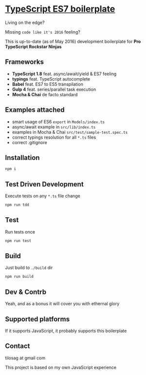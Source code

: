 [TypeScript ES7 boilerplate](https://github.com/episage/typescript-es7-boilerplate)
====================

Living on the edge?

Missing `code like it's 2016` feeling?

This is up-to-date (as of May 2016) development boilerplate for **Pro TypeScript Rockstar Ninjas**

Frameworks
---------------------

- **TypeScript 1.8** feat. async/await/yield & ES7 feeling
- **typings** feat. TypeScript autocomplete
- **Babel** feat. ES7 to ES5 transpilation
- **Gulp 4** feat. series/parallel task execution
- **Mocha & Chai** de facto standard

Examples attached
---------------------

- smart usage of ES6 `export` in `Models/index.ts`
- async/await example in `src/lib/index.ts`
- examples in Mocha & Chai `src/test/sample-test.spec.ts`
- correct typings resolution for all `*.ts` files
- correct .gitignore

Installation
---------------------

```bash
npm i
```

Test Driven Development
---------------------

Execute tests on any `*.ts` file change

```bash
npm run tdd
```

Test
---------------------

Run tests once

```bash
npm run test
```

Build
---------------------

Just build to `./build` dir

```bash
npm run build
```

Dev & Contrb
--------------------

Yeah, and as a bonus it will cover you with ethernal glory

Supported platforms
--------------------

If it supports JavaScript, it probably supports this boilerplate

Contact
--------------------

tilosag at gmail com

This project is based on my own JavaScript experience